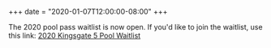 +++
date = "2020-01-07T12:00:00-08:00"
+++

The 2020 pool pass waitlist is now open. If you'd like to join the waitlist, use this link: [2020 Kingsgate 5 Pool Waitlist](https://docs.google.com/forms/d/e/1FAIpQLScWDoMisvCrhr5Yg6bSdMO96FA-87GnX3nZ7NTo5fEH7G_LbQ/viewform?usp=sf_link)
